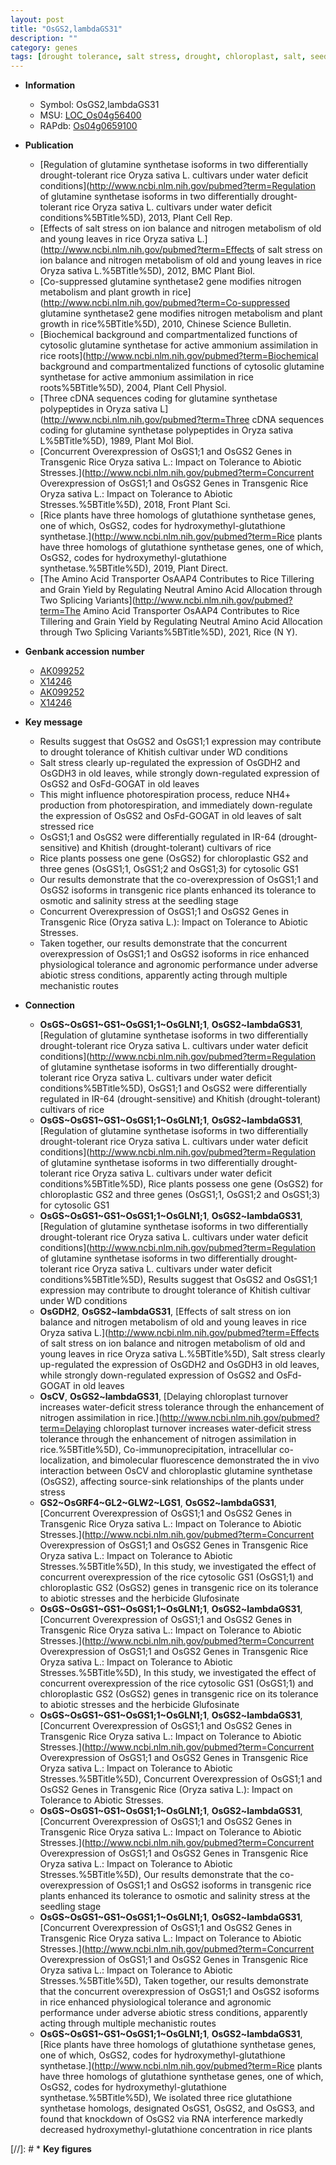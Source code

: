 ```yaml
---
layout: post
title: "OsGS2,lambdaGS31"
description: ""
category: genes
tags: [drought tolerance, salt stress, drought, chloroplast, salt, seedling, salinity, tolerance, abiotic stress, stress, Al tolerance, biotic stress, salinity stress]
---
```


* **Information**  
    + Symbol: OsGS2,lambdaGS31  
    + MSU: [LOC_Os04g56400](http://rice.uga.edu/cgi-bin/ORF_infopage.cgi?orf=LOC_Os04g56400)  
    + RAPdb: [Os04g0659100](http://rapdb.dna.affrc.go.jp/viewer/gbrowse_details/irgsp1?name=Os04g0659100)  

* **Publication**  
    + [Regulation of glutamine synthetase isoforms in two differentially drought-tolerant rice Oryza sativa L. cultivars under water deficit conditions](http://www.ncbi.nlm.nih.gov/pubmed?term=Regulation of glutamine synthetase isoforms in two differentially drought-tolerant rice Oryza sativa L. cultivars under water deficit conditions%5BTitle%5D), 2013, Plant Cell Rep.
    + [Effects of salt stress on ion balance and nitrogen metabolism of old and young leaves in rice Oryza sativa L.](http://www.ncbi.nlm.nih.gov/pubmed?term=Effects of salt stress on ion balance and nitrogen metabolism of old and young leaves in rice Oryza sativa L.%5BTitle%5D), 2012, BMC Plant Biol.
    + [Co-suppressed glutamine synthetase2 gene modifies nitrogen metabolism and plant growth in rice](http://www.ncbi.nlm.nih.gov/pubmed?term=Co-suppressed glutamine synthetase2 gene modifies nitrogen metabolism and plant growth in rice%5BTitle%5D), 2010, Chinese Science Bulletin.
    + [Biochemical background and compartmentalized functions of cytosolic glutamine synthetase for active ammonium assimilation in rice roots](http://www.ncbi.nlm.nih.gov/pubmed?term=Biochemical background and compartmentalized functions of cytosolic glutamine synthetase for active ammonium assimilation in rice roots%5BTitle%5D), 2004, Plant Cell Physiol.
    + [Three cDNA sequences coding for glutamine synthetase polypeptides in Oryza sativa L](http://www.ncbi.nlm.nih.gov/pubmed?term=Three cDNA sequences coding for glutamine synthetase polypeptides in Oryza sativa L%5BTitle%5D), 1989, Plant Mol Biol.
    + [Concurrent Overexpression of OsGS1;1 and OsGS2 Genes in Transgenic Rice Oryza sativa L.: Impact on Tolerance to Abiotic Stresses.](http://www.ncbi.nlm.nih.gov/pubmed?term=Concurrent Overexpression of OsGS1;1 and OsGS2 Genes in Transgenic Rice Oryza sativa L.: Impact on Tolerance to Abiotic Stresses.%5BTitle%5D), 2018, Front Plant Sci.
    + [Rice plants have three homologs of glutathione synthetase genes, one of which, OsGS2, codes for hydroxymethyl-glutathione synthetase.](http://www.ncbi.nlm.nih.gov/pubmed?term=Rice plants have three homologs of glutathione synthetase genes, one of which, OsGS2, codes for hydroxymethyl-glutathione synthetase.%5BTitle%5D), 2019, Plant Direct.
    + [The Amino Acid Transporter OsAAP4 Contributes to Rice Tillering and Grain Yield by Regulating Neutral Amino Acid Allocation through Two Splicing Variants](http://www.ncbi.nlm.nih.gov/pubmed?term=The Amino Acid Transporter OsAAP4 Contributes to Rice Tillering and Grain Yield by Regulating Neutral Amino Acid Allocation through Two Splicing Variants%5BTitle%5D), 2021, Rice (N Y).

* **Genbank accession number**  
    + [AK099252](http://www.ncbi.nlm.nih.gov/nuccore/AK099252)
    + [X14246](http://www.ncbi.nlm.nih.gov/nuccore/X14246)
    + [AK099252](http://www.ncbi.nlm.nih.gov/nuccore/AK099252)
    + [X14246](http://www.ncbi.nlm.nih.gov/nuccore/X14246)

* **Key message**  
    + Results suggest that OsGS2 and OsGS1;1 expression may contribute to drought tolerance of Khitish cultivar under WD conditions
    + Salt stress clearly up-regulated the expression of OsGDH2 and OsGDH3 in old leaves, while strongly down-regulated expression of OsGS2 and OsFd-GOGAT in old leaves
    + This might influence photorespiration process, reduce NH4+ production from photorespiration, and immediately down-regulate the expression of OsGS2 and OsFd-GOGAT in old leaves of salt stressed rice
    + OsGS1;1 and OsGS2 were differentially regulated in IR-64 (drought-sensitive) and Khitish (drought-tolerant) cultivars of rice
    + Rice plants possess one gene (OsGS2) for chloroplastic GS2 and three genes (OsGS1;1, OsGS1;2 and OsGS1;3) for cytosolic GS1
    + Our results demonstrate that the co-overexpression of OsGS1;1 and OsGS2 isoforms in transgenic rice plants enhanced its tolerance to osmotic and salinity stress at the seedling stage
    + Concurrent Overexpression of OsGS1;1 and OsGS2 Genes in Transgenic Rice (Oryza sativa L.): Impact on Tolerance to Abiotic Stresses.
    + Taken together, our results demonstrate that the concurrent overexpression of OsGS1;1 and OsGS2 isoforms in rice enhanced physiological tolerance and agronomic performance under adverse abiotic stress conditions, apparently acting through multiple mechanistic routes

* **Connection**  
    + __OsGS~OsGS1~GS1~OsGS1;1~OsGLN1;1__, __OsGS2~lambdaGS31__, [Regulation of glutamine synthetase isoforms in two differentially drought-tolerant rice Oryza sativa L. cultivars under water deficit conditions](http://www.ncbi.nlm.nih.gov/pubmed?term=Regulation of glutamine synthetase isoforms in two differentially drought-tolerant rice Oryza sativa L. cultivars under water deficit conditions%5BTitle%5D), OsGS1;1 and OsGS2 were differentially regulated in IR-64 (drought-sensitive) and Khitish (drought-tolerant) cultivars of rice
    + __OsGS~OsGS1~GS1~OsGS1;1~OsGLN1;1__, __OsGS2~lambdaGS31__, [Regulation of glutamine synthetase isoforms in two differentially drought-tolerant rice Oryza sativa L. cultivars under water deficit conditions](http://www.ncbi.nlm.nih.gov/pubmed?term=Regulation of glutamine synthetase isoforms in two differentially drought-tolerant rice Oryza sativa L. cultivars under water deficit conditions%5BTitle%5D), Rice plants possess one gene (OsGS2) for chloroplastic GS2 and three genes (OsGS1;1, OsGS1;2 and OsGS1;3) for cytosolic GS1
    + __OsGS~OsGS1~GS1~OsGS1;1~OsGLN1;1__, __OsGS2~lambdaGS31__, [Regulation of glutamine synthetase isoforms in two differentially drought-tolerant rice Oryza sativa L. cultivars under water deficit conditions](http://www.ncbi.nlm.nih.gov/pubmed?term=Regulation of glutamine synthetase isoforms in two differentially drought-tolerant rice Oryza sativa L. cultivars under water deficit conditions%5BTitle%5D), Results suggest that OsGS2 and OsGS1;1 expression may contribute to drought tolerance of Khitish cultivar under WD conditions
    + __OsGDH2__, __OsGS2~lambdaGS31__, [Effects of salt stress on ion balance and nitrogen metabolism of old and young leaves in rice Oryza sativa L.](http://www.ncbi.nlm.nih.gov/pubmed?term=Effects of salt stress on ion balance and nitrogen metabolism of old and young leaves in rice Oryza sativa L.%5BTitle%5D), Salt stress clearly up-regulated the expression of OsGDH2 and OsGDH3 in old leaves, while strongly down-regulated expression of OsGS2 and OsFd-GOGAT in old leaves
    + __OsCV__, __OsGS2~lambdaGS31__, [Delaying chloroplast turnover increases water-deficit stress tolerance through the enhancement of nitrogen assimilation in rice.](http://www.ncbi.nlm.nih.gov/pubmed?term=Delaying chloroplast turnover increases water-deficit stress tolerance through the enhancement of nitrogen assimilation in rice.%5BTitle%5D),  Co-immunoprecipitation, intracellular co-localization, and bimolecular fluorescence demonstrated the in vivo interaction between OsCV and chloroplastic glutamine synthetase (OsGS2), affecting source-sink relationships of the plants under stress
    + __GS2~OsGRF4~GL2~GLW2~LGS1__, __OsGS2~lambdaGS31__, [Concurrent Overexpression of OsGS1;1 and OsGS2 Genes in Transgenic Rice Oryza sativa L.: Impact on Tolerance to Abiotic Stresses.](http://www.ncbi.nlm.nih.gov/pubmed?term=Concurrent Overexpression of OsGS1;1 and OsGS2 Genes in Transgenic Rice Oryza sativa L.: Impact on Tolerance to Abiotic Stresses.%5BTitle%5D),  In this study, we investigated the effect of concurrent overexpression of the rice cytosolic GS1 (OsGS1;1) and chloroplastic GS2 (OsGS2) genes in transgenic rice on its tolerance to abiotic stresses and the herbicide Glufosinate
    + __OsGS~OsGS1~GS1~OsGS1;1~OsGLN1;1__, __OsGS2~lambdaGS31__, [Concurrent Overexpression of OsGS1;1 and OsGS2 Genes in Transgenic Rice Oryza sativa L.: Impact on Tolerance to Abiotic Stresses.](http://www.ncbi.nlm.nih.gov/pubmed?term=Concurrent Overexpression of OsGS1;1 and OsGS2 Genes in Transgenic Rice Oryza sativa L.: Impact on Tolerance to Abiotic Stresses.%5BTitle%5D),  In this study, we investigated the effect of concurrent overexpression of the rice cytosolic GS1 (OsGS1;1) and chloroplastic GS2 (OsGS2) genes in transgenic rice on its tolerance to abiotic stresses and the herbicide Glufosinate
    + __OsGS~OsGS1~GS1~OsGS1;1~OsGLN1;1__, __OsGS2~lambdaGS31__, [Concurrent Overexpression of OsGS1;1 and OsGS2 Genes in Transgenic Rice Oryza sativa L.: Impact on Tolerance to Abiotic Stresses.](http://www.ncbi.nlm.nih.gov/pubmed?term=Concurrent Overexpression of OsGS1;1 and OsGS2 Genes in Transgenic Rice Oryza sativa L.: Impact on Tolerance to Abiotic Stresses.%5BTitle%5D), Concurrent Overexpression of OsGS1;1 and OsGS2 Genes in Transgenic Rice (Oryza sativa L.): Impact on Tolerance to Abiotic Stresses.
    + __OsGS~OsGS1~GS1~OsGS1;1~OsGLN1;1__, __OsGS2~lambdaGS31__, [Concurrent Overexpression of OsGS1;1 and OsGS2 Genes in Transgenic Rice Oryza sativa L.: Impact on Tolerance to Abiotic Stresses.](http://www.ncbi.nlm.nih.gov/pubmed?term=Concurrent Overexpression of OsGS1;1 and OsGS2 Genes in Transgenic Rice Oryza sativa L.: Impact on Tolerance to Abiotic Stresses.%5BTitle%5D),  Our results demonstrate that the co-overexpression of OsGS1;1 and OsGS2 isoforms in transgenic rice plants enhanced its tolerance to osmotic and salinity stress at the seedling stage
    + __OsGS~OsGS1~GS1~OsGS1;1~OsGLN1;1__, __OsGS2~lambdaGS31__, [Concurrent Overexpression of OsGS1;1 and OsGS2 Genes in Transgenic Rice Oryza sativa L.: Impact on Tolerance to Abiotic Stresses.](http://www.ncbi.nlm.nih.gov/pubmed?term=Concurrent Overexpression of OsGS1;1 and OsGS2 Genes in Transgenic Rice Oryza sativa L.: Impact on Tolerance to Abiotic Stresses.%5BTitle%5D),  Taken together, our results demonstrate that the concurrent overexpression of OsGS1;1 and OsGS2 isoforms in rice enhanced physiological tolerance and agronomic performance under adverse abiotic stress conditions, apparently acting through multiple mechanistic routes
    + __OsGS~OsGS1~GS1~OsGS1;1~OsGLN1;1__, __OsGS2~lambdaGS31__, [Rice plants have three homologs of glutathione synthetase genes, one of which, OsGS2, codes for hydroxymethyl-glutathione synthetase.](http://www.ncbi.nlm.nih.gov/pubmed?term=Rice plants have three homologs of glutathione synthetase genes, one of which, OsGS2, codes for hydroxymethyl-glutathione synthetase.%5BTitle%5D),  We isolated three rice glutathione synthetase homologs, designated OsGS1, OsGS2, and OsGS3, and found that knockdown of OsGS2 via RNA interference markedly decreased hydroxymethyl-glutathione concentration in rice plants

[//]: # * **Key figures**  


